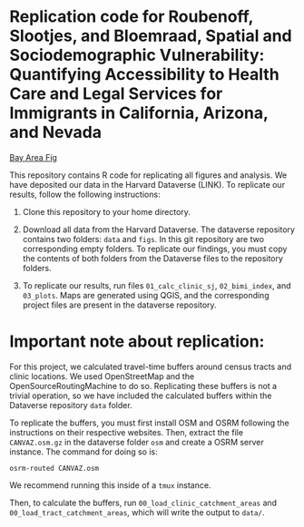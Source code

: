 # Replication code for Roubenoff, Slootjes, and Bloemraad, Spatial and Sociodemographic Vulnerability: Quantifying Accessibility to Health Care and Legal Services for Immigrants in California, Arizona, and Nevada

[Bay Area Fig](Bay_area.png)

This repository contains R code for replicating all figures and analysis.
We have deposited our data in the Harvard Dataverse (LINK). 
To replicate our results, follow the following instructions:

1) Clone this repository to your home directory.

2) Download all data from the Harvard Dataverse. The dataverse repository
contains two folders: `data` and `figs`. In this git repository
are two corresponding empty folders. To replicate our findings, 
you must copy the contents of both folders from the 
Dataverse files to the repository folders. 

3) To replicate our results, run files `01_calc_clinic_sj`, `02_bimi_index`, and `03_plots`.
Maps are generated using QGIS, and the corresponding project files are present in the 
dataverse repository.

# Important note about replication:

For this project, we calculated travel-time buffers around census tracts
and clinic locations. We used OpenStreetMap and the OpenSourceRoutingMachine
to do so. Replicating these buffers is not a trivial operation, so we 
have included the calculated buffers within the Dataverse repository `data` folder.

To replicate the buffers, you must first install OSM and OSRM following
the instructions on their respective websites. Then, extract the file `CANVAZ.osm.gz` 
in the dataverse folder `osm` and create a OSRM server instance.
The command for doing so is:

```
osrm-routed CANVAZ.osm
```

We recommend running this inside of a `tmux` instance.

Then, to calculate the buffers, run `00_load_clinic_catchment_areas` and `00_load_tract_catchment_areas`,
which will write the output to `data/`.
